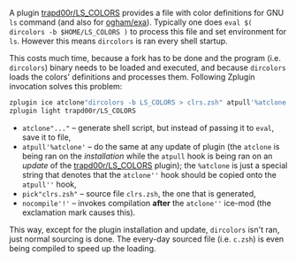 A plugin [trapd00r/LS_COLORS](https://github.com/trapd00r/LS_COLORS) provides a file with color definitions for GNU `ls` command (and also for [ogham/exa](https://github.com/ogham/exa)). Typically one does `eval $( dircolors -b $HOME/LS_COLORS )` to process this file and set environment for `ls`. However this means `dircolors` is ran every shell startup.

This costs much time, because a fork has to be done and the program (i.e. `dircolors`) binary needs to be loaded and executed, and because `dircolors` loads the colors' definitions and processes them. Following Zplugin invocation solves this problem:

```zsh
zplugin ice atclone"dircolors -b LS_COLORS > clrs.zsh" atpull'%atclone' pick"clrs.zsh" nocompile'!'
zplugin light trapd00r/LS_COLORS
```

- `atclone"..."` – generate shell script, but instead of passing it to `eval`, save it to file,
- `atpull'%atclone'` – do the same at any update of plugin (the `atclone` is being ran on the *installation* while the `atpull` hook is being ran on an *update* of the [trapd00r/LS_COLORS](https://github.com/trapd00r/LS_COLORS) plugin); the `%atclone` is just a special string that denotes that the `atclone''` hook should be copied onto the `atpull''` hook,
- `pick"clrs.zsh"` – source file `clrs.zsh`, the one that is generated,
- `nocompile'!'` – invokes compilation **after** the `atclone''` ice-mod (the exclamation mark causes this).

This way, except for the plugin installation and update, `dircolors` isn't ran, just normal sourcing is done. The every-day sourced file (i.e. `c.zsh`) is even being compiled to speed up the loading.
